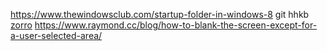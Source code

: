 https://www.thewindowsclub.com/startup-folder-in-windows-8
git
hhkb
[zorro](https://www.google.co.jp/search?safe=off&num=24&hl=en&q=hide+screen+zorro)
https://www.raymond.cc/blog/how-to-blank-the-screen-except-for-a-user-selected-area/
